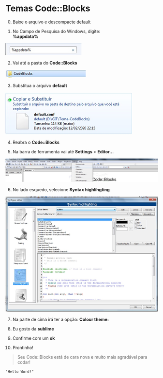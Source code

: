 # Temas Code::Blocks

0. Baixe o arquivo e descompacte
[default](https://github.com/JosiasSalermo/TemaCode-Blocks/blob/master/default.rar)


1. No Campo de Pesquisa do Windows, digite:   
__%appdata%__  


![](https://github.com/JosiasSalermo/TemaCode-Blocks/blob/master/img/1_adddata.jpg)  


2. Vai até a pasta do __Code::Blocks__


![](https://github.com/JosiasSalermo/TemaCode-Blocks/blob/master/img/2_pasta.jpg)


3. Substitua o arquivo __default__ 


![](https://github.com/JosiasSalermo/TemaCode-Blocks/blob/master/img/3_substituir.jpg)


4. Reabra o __Code::Blocks__


5. Na barra de ferramenta vai até __Settings__ > __Editor...__


![](https://github.com/JosiasSalermo/TemaCode-Blocks/blob/master/img/4_editor.jpg)



6. No lado esquedo, selecione __Syntax highlihgting__


![](https://github.com/JosiasSalermo/TemaCode-Blocks/blob/master/img/5_Syntax.jpg)


7. Na parte de cima irá ter a opção:
__Colour theme:__


8. Eu gosto da __sublime__


9. Confirme com um __ok__


10. Prontinho! 

>Seu Code::Blocks está de cara nova e muito mais agradável para codar!

    "Hello Word!"